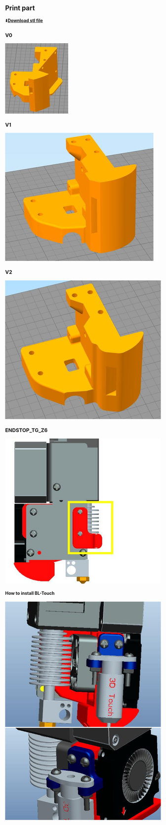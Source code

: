 ## Print part
:arrow_down:[**Download stl file**](stl.zip)
### V0
![](TPUEXT_PC_V0.jpg)   
### V1
![](TPUEXT_PC_V1.jpg)      
### V2
![](TPUEXT_PC_V2.jpg) 
### ENDSTOP_TG_Z6
![](ENDSTOP_TG_Z6.jpg) 

#### How to install BL-Touch
![](3DTouch_Bracket_1.jpg)     
![](3DTouch_Bracket_2.jpg)

